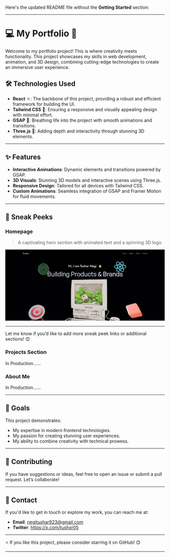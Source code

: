 Here's the updated README file without the **Getting Started** section:  

---

# 💻 My Portfolio 🚀  

Welcome to my portfolio project! This is where creativity meets functionality. This project showcases my skills in web development, animation, and 3D design, combining cutting-edge technologies to create an immersive user experience.  

## 🛠️ Technologies Used  
- **React** ⚛️: The backbone of this project, providing a robust and efficient framework for building the UI.  
- **Tailwind CSS** 🎨: Ensuring a responsive and visually appealing design with minimal effort.  
- **GSAP** 🌟: Breathing life into the project with smooth animations and transitions.  
- **Three.js** 🎥: Adding depth and interactivity through stunning 3D elements.  

---

## ✨ Features  
- **Interactive Animations**: Dynamic elements and transitions powered by GSAP.  
- **3D Visuals**: Stunning 3D models and interactive scenes using Three.js.  
- **Responsive Design**: Tailored for all devices with Tailwind CSS.  
- **Custom Animations**: Seamless integration of GSAP and Framer Motion for fluid movements.  

---

## 👀 Sneak Peeks  

### Homepage  
> A captivating hero section with animated text and a spinning 3D logo.  

![Homepage Sneak Peek](https://github.com/tusharn3115/ThreeJS-Portfolio/blob/master/public/SneakPeaks/Home.png?raw=true)  

---

Let me know if you’d like to add more sneak peek links or additional sections! 😊


### Projects Section  
In Production...... 

### About Me  
In Production......

---

## 🎯 Goals  

This project demonstrates:  
- My expertise in modern frontend technologies.  
- My passion for creating stunning user experiences.  
- My ability to combine creativity with technical prowess.  

---

## 🤝 Contributing  

If you have suggestions or ideas, feel free to open an issue or submit a pull request. Let’s collaborate!  

---

## 📧 Contact  

If you'd like to get in touch or explore my work, you can reach me at:  
- **Email**: negitushar923@gmail.com  
- **Twitter**: https://x.com/tushxr05 

---

⭐ If you like this project, please consider starring it on GitHub! 😊  

--- 
